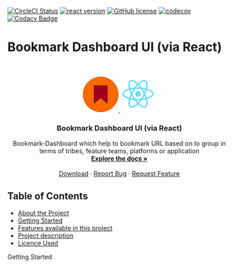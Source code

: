 <!--BadgesSTART-->

[![CircleCI Status](https://circleci.com/gh/es-hackathon/bookmark-dashboard-ui.svg?style=shield&circle-token=6df5acd14909e633af370a9ff340ef68a6433351)](https://app.circleci.com/pipelines/github/es-hackathon/bookmark-dashboard-ui)
[![react version](https://img.shields.io/badge/react-v16.3.1-blue)](https://www.npmjs.com/package/react)
[![GitHub license](https://img.shields.io/badge/license-MIT-blue.svg)](https://github.com/es-hackathon/bookmark-dashboard-ui/blob/develop/LICENSE)
[![codecov](https://codecov.io/gh/es-hackathon/bookmark-dashboard-ui/branch/master/graph/badge.svg?token=YKML1CE6BN)](https://codecov.io/gh/es-hackathon/bookmark-dashboard-ui)
[![Codacy Badge](https://app.codacy.com/project/badge/Grade/4604efb0f6954acbad55a9ae01d8981b)](https://www.codacy.com?utm_source=github.com&amp;utm_medium=referral&amp;utm_content=es-hackathon/bookmark-dashboard-ui&amp;utm_campaign=Badge_Grade)

# Bookmark Dashboard UI (via React)

<br />
<p align="center">
  <a href="#">
    <img src="docs/logo.png" alt="Logo" width="80" height="80">
<img src="docs/react.png" alt="Logo2" width="80" height="80">
    
  </a>

  <h3 align="center">Bookmark Dashboard UI (via React)</h3>

  <p align="center">
    Bookmark-Dashboard which help to bookmark URL based on to group in terms of tribes, feature teams, platforms or application
    <br />
    <a href="https://github.com/es-hackathon/bookmark-dashboard-ui"><strong>Explore the docs »</strong></a>
    <br />
    <br />
    <a href="https://github.com/es-hackathon/bookmark-dashboard-ui/archive/develop.zip">Download</a>
    ·
    <a href="https://github.com/es-hackathon/bookmark-dashboard-ui/issues/new">Report Bug</a>
    ·
    <a href="https://github.com/es-hackathon/bookmark-dashboard-ui/issues/new">Request Feature</a>
  </p>
</p>

<!-- TABLE OF CONTENTS -->
## Table of Contents

* [About the Project](#about-the-project)
* [Getting Started](#getting-started)
* [Features available in this project](#Features-available-in-this-project)
* [Project description](#project-description)
* [Licence Used](#Licence-Used)


Getting Started

